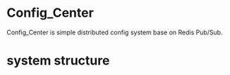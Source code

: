 Config_Center
=====
Config_Center is simple distributed config system base on Redis Pub/Sub.

system structure
=====
